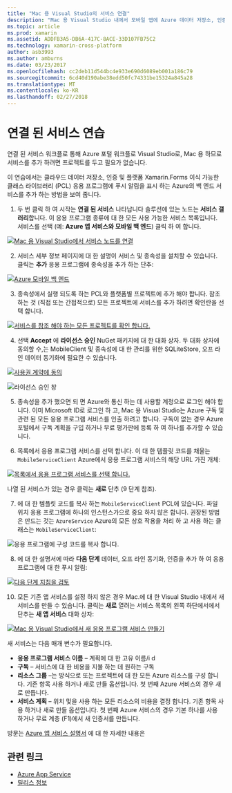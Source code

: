 ```yaml
---
title: "Mac 용 Visual Studio의 서비스 연결"
description: "Mac 용 Visual Studio 내에서 모바일 앱에 Azure 데이터 저장소, 인증 및 푸시 알림 추가"
ms.topic: article
ms.prod: xamarin
ms.assetid: ADDFB3A5-DB6A-417C-8ACE-33D107FB75C2
ms.technology: xamarin-cross-platform
author: asb3993
ms.author: amburns
ms.date: 03/23/2017
ms.openlocfilehash: cc2deb11d544bc4e933e690d6089eb001a186c79
ms.sourcegitcommit: 6cd40d190abe38edd50fc74331be15324a845a28
ms.translationtype: MT
ms.contentlocale: ko-KR
ms.lasthandoff: 02/27/2018
---
```

# <a name="connected-services-walkthrough"></a>연결 된 서비스 연습

연결 된 서비스 워크플로 통해 Azure 포털 워크플로 Visual Studio로, Mac 용 하므로 서비스를 추가 하려면 프로젝트를 두고 필요가 없습니다.

이 연습에서는 클라우드 데이터 저장소, 인증 및 플랫폼 Xamarin.Forms 이식 가능한 클래스 라이브러리 (PCL) 응용 프로그램에 푸시 알림을 표시 하는 Azure의 백 엔드 서비스를 추가 하는 방법을 보여 줍니다.


1.  두 번 클릭 하 여 시작는 **연결 된 서비스** 나타납니다 솔루션에 있는 노드는 **서비스 갤러리**합니다.
  이 응용 프로그램 종류에 대 한 모든 사용 가능한 서비스 목록입니다. 서비스를 선택 (예: **Azure 앱 서비스와 모바일 백 엔드**) 클릭 하 여 합니다.

  [ ![](connected-services-images/image001-sml.png "Mac 용 Visual Studio에서 서비스 노드를 연결")](connected-services-images/image001.png)

2. 서비스 세부 정보 페이지에 대 한 설명이 서비스 및 종속성을 설치할 수 있습니다.
  클릭는 **추가** 응용 프로그램에 종속성을 추가 하는 단추:

  [ ![](connected-services-images/image002-sml.png "Azure 모바일 백 엔드")](connected-services-images/image002.png)

3. 종속성에서 실행 되도록 하는 PCL와 플랫폼별 프로젝트에 추가 해야 합니다.
  참조 하는 것 (직접 또는 간접적으로) 모든 프로젝트에 서비스를 추가 하려면 확인란을 선택 합니다.

  [ ![](connected-services-images/image003-sml.png "서비스를 참조 해야 하는 모든 프로젝트를 확인 합니다.")](connected-services-images/image003.png)

4. 선택 **Accept** 에 **라이선스 승인** NuGet 패키지에 대 한 대화 상자.
  두 대화 상자에 동의할 수,는 MobileClient 및 종속성에 대 한 관리를 위한 SQLiteStore, 오프 라인 데이터 동기화에 필요한 수 있습니다.

  [ ![](connected-services-images/image004-sml.png "사용권 계약에 동의")](connected-services-images/image004.png)

  ![](connected-services-images/image005.png "라이선스 승인 창")

5. 종속성을 추가 했으면 되 면 Azure와 통신 하는 데 사용할 계정으로 로그인 해야 합니다.
  이미 Microsoft ID로 로그인 하 고, Mac 용 Visual Studio는 Azure 구독 및 관련 된 모든 응용 프로그램 서비스를 인출 하려고 합니다. 구독이 없는 경우 Azure 포털에서 구독 계획을 구입 하거나 무료 평가판에 등록 하 여 하나를 추가할 수 있습니다.

6. 목록에서 응용 프로그램 서비스를 선택 합니다. 이 대 한 템플릿 코드를 채울는 `MobileServiceClient` Azure에서 응용 프로그램 서비스의 해당 URL 가진 개체:

  [ ![](connected-services-images/image006-sml.png "목록에서 응용 프로그램 서비스를 선택 합니다.")](connected-services-images/image006.png)

  나열 된 서비스가 있는 경우 클릭는 **새로** 단추 (9 단계 참조).

7. 에 대 한 템플릿 코드를 복사 하는 `MobileServiceClient` PCL에 있습니다. 파일 위치 응용 프로그램에 하나의 인스턴스가으로 중요 하지 않은 합니다.
  권장된 방법은 만드는 것는 `AzureService` Azure의 모든 상호 작용을 처리 하 고 사용 하는 클래스는 `MobileServiceClient`:

  ![](connected-services-images/image007.png "응용 프로그램에 구성 코드를 복사 합니다.")

8. 에 대 한 설명서에 따라 **다음 단계** 데이터, 오프 라인 동기화, 인증을 추가 하 여 응용 프로그램에 대 한 푸시 알림:

  [ ![](connected-services-images/image008-sml.png "다음 단계 지침을 검토")](connected-services-images/image008.png)

10. 모든 기존 앱 서비스를 설정 하지 않은 경우 Mac.에 대 한 Visual Studio 내에서 새 서비스를 만들 수 있습니다.
  클릭는 **새로** 열려는 서비스 목록의 왼쪽 하단에서에서 단추는 **새 앱 서비스** 대화 상자:

  [ ![](connected-services-images/image009-sml.png "Mac 용 Visual Studio에서 새 응용 프로그램 서비스 만들기")](connected-services-images/image009.png)

새 서비스는 다음 매개 변수가 필요합니다.

-   **응용 프로그램 서비스 이름** – 계획에 대 한 고유 이름/i d
-   **구독** – 서비스에 대 한 비용을 지불 하는 데 원하는 구독
-   **리소스 그룹** –는 방식으로 또는 프로젝트에 대 한 모든 Azure 리소스를 구성 합니다. 기존 항목 사용 하거나 새로 만들 옵션입니다. 첫 번째 Azure 서비스의 경우 새로 만듭니다.
-   **서비스 계획** – 위치 및을 사용 하는 모든 리소스의 비용을 결정 합니다. 기존 항목 사용 하거나 새로 만들 옵션입니다. 첫 번째 Azure 서비스의 경우 기본 하나를 사용 하거나 무료 계층 (F1)에서 새 인증서를 만듭니다.

방문는 [Azure 앱 서비스 설명서](https://docs.microsoft.com/azure/app-service/) 에 대 한 자세한 내용은


## <a name="related-links"></a>관련 링크

- [Azure App Service](https://docs.microsoft.com/en-us/azure/app-service/)
- [릴리스 정보](https://developer.xamarin.com/releases/studio/xamarin.studio_6.2/xamarin.studio_6.2/#Connected_Services)
